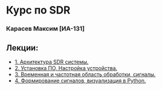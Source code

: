 # Курс по SDR
### Карасев Максим [ИА-131]
## Лекции:
- [1. Архитектура SDR системы.](https://www.notion.so/1-SDR-bf05fc1219da419d88d15f950007c08d?pvs=21)
- [2. Установка ПО, Настройка устройства.](https://www.notion.so/2-84a9d15f81834c58a86af70a76991cec?pvs=21)
- [3. Временная и частотная область обработки, сигналы.](https://www.notion.so/3-022075c5872a478a986df83e3e5dd6dd?pvs=21)
- [4. Формирование сигналов, визуализация в Python.](https://www.notion.so/4-Python-5f78caed6b4c4d919115c5489dd4ffae?pvs=21)
